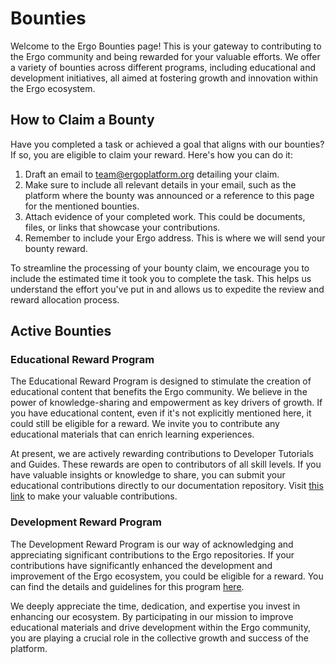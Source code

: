 # Bounties

Welcome to the Ergo Bounties page! This is your gateway to contributing to the Ergo community and being rewarded for your valuable efforts. We offer a variety of bounties across different programs, including educational and development initiatives, all aimed at fostering growth and innovation within the Ergo ecosystem.


## How to Claim a Bounty

Have you completed a task or achieved a goal that aligns with our bounties? If so, you are eligible to claim your reward. Here's how you can do it:

1. Draft an email to team@ergoplatform.org detailing your claim.
2. Make sure to include all relevant details in your email, such as the platform where the bounty was announced or a reference to this page for the mentioned bounties.
3. Attach evidence of your completed work. This could be documents, files, or links that showcase your contributions.
4. Remember to include your Ergo address. This is where we will send your bounty reward.

To streamline the processing of your bounty claim, we encourage you to include the estimated time it took you to complete the task. This helps us understand the effort you've put in and allows us to expedite the review and reward allocation process.

## Active Bounties

### Educational Reward Program

The Educational Reward Program is designed to stimulate the creation of educational content that benefits the Ergo community. We believe in the power of knowledge-sharing and empowerment as key drivers of growth. If you have educational content, even if it's not explicitly mentioned here, it could still be eligible for a reward. We invite you to contribute any educational materials that can enrich learning experiences.

At present, we are actively rewarding contributions to Developer Tutorials and Guides. These rewards are open to contributors of all skill levels. If you have valuable insights or knowledge to share, you can submit your educational contributions directly to our documentation repository. Visit [this link](https://github.com/glasgowm148/ergodocs) to make your valuable contributions.

### Development Reward Program

The Development Reward Program is our way of acknowledging and appreciating significant contributions to the Ergo repositories. If your contributions have significantly enhanced the development and improvement of the Ergo ecosystem, you could be eligible for a reward. You can find the details and guidelines for this program [here](https://github.com/ErgoDevs/Ergo-Bounties).

We deeply appreciate the time, dedication, and expertise you invest in enhancing our ecosystem. By participating in our mission to improve educational materials and drive development within the Ergo community, you are playing a crucial role in the collective growth and success of the platform. 
